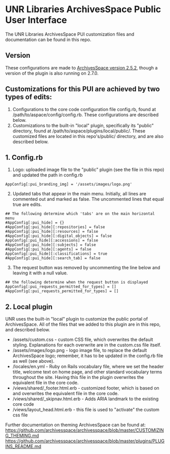 # UNR Libraries ArchivesSpace Public User Interface

The UNR Libraries ArchivesSpace PUI customization files and documentation can be found in this repo. 

## Version
These configurations are made to [ArchivesSpace version 2.5.2](https://github.com/archivesspace/archivesspace/releases/tag/v2.5.2), though a version of the plugin is also running on 2.7.0.

## Customizations for this PUI are achieved by two types of edits:
1. Configurations to the core code configuration file config.rb, found at /path/to/aspace/config/config.rb. These configurations are described below.
2. Customizations to the built-in "local" plugin, specifically its "public" directory, found at /path/to/aspace/plugins/local/public/. These customized files are located in this repo's/public/ directory, and are also described below.

## 1. Config.rb
1. Logo: uploaded image file to the "public" plugin (see the file in this repo) and updated the path in config.rb
```
AppConfig[:pui_branding_img] = '/assets/images/logo.png'
```

2. Updated tabs that appear in the main menu. Initially, all lines are commented out and marked as false. The uncommented lines that equal true are edits.
```
## The following determine which 'tabs' are on the main horizontal menu
#AppConfig[:pui_hide] = {}
#AppConfig[:pui_hide][:repositories] = false
#AppConfig[:pui_hide][:resources] = false
#AppConfig[:pui_hide][:digital_objects] = false
AppConfig[:pui_hide][:accessions] = false
#AppConfig[:pui_hide][:subjects] = false
#AppConfig[:pui_hide][:agents] = false
AppConfig[:pui_hide][:classifications] = true
#AppConfig[:pui_hide][:search_tab] = false
```

3. The request button was removed by uncommenting the line below and leaving it with a null value.
```
## the following determine when the request button is displayed
AppConfig[:pui_requests_permitted_for_types] = []
#AppConfig[:pui_requests_permitted_for_types] = []
```

## 2. Local plugin
UNR uses the built-in "local" plugin to customize the public portal of ArchivesSpace. All of the files that we added to this plugin are in this repo, and described below.
* /assets/custom.css - custom CSS file, which overwrites the default styling. Explanations for each overwrite are in the custom.css file itself.
* /assets/images/logo.png - logo image file, to replace the default ArchivesSpace logo; remember, it has to be updated in the config.rb file as well (see above).
* /locales/en.yml - Ruby on Rails vocabulary file, where we set the header title, welcome text on home page, and other standard vocabulary terms throughout the site. Having this file in the plugin overwrites the equivalent file in the core code. 
* /views/shared/_footer.html.erb - customized footer, which is based on and overwrites the equivalent file in the core code.
* /views/shared/_skipnav.html.erb - Adds ARIA landmark to the existing core code
* /views/layout_head.html.erb - this file is used to "activate" the custom css file

Further documentation on theming ArchivesSpace can be found at:
https://github.com/archivesspace/archivesspace/blob/master/CUSTOMIZING_THEMING.md
https://github.com/archivesspace/archivesspace/blob/master/plugins/PLUGINS_README.md
